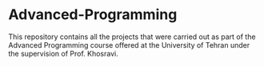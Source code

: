 # Advanced-Programming
This repository contains all the projects that were carried out as part of the Advanced Programming course offered at the University of Tehran under the supervision of Prof. Khosravi.
